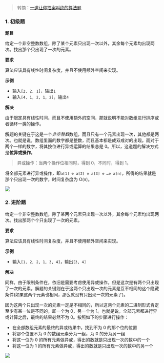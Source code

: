 > 转摘：[一道让你拍案叫绝的算法题](http://www.cnblogs.com/fivestudy/p/10275446.html)

### 1. 初级题

**题目**

给定一个非空整数数组，除了某个元素只出现一次以外，其余每个元素均出现两次。找出那个只出现了一次的元素。

**要求**

算法应该具有线性时间复杂度，并且不使用额外空间来实现。

**示例**

* 输入`[2, 2, 1]`，输出`1`
* 输入`[4, 1, 2, 1, 2]`，输出`4`

**解决**

由于限定具有线性时间，而且不使用额外的空间，那就说明不能对数组进行排序或者循环一类的操作。

解题的关键在于这是一个*非空整数*数组，而且只有一个元素出现一次，其他都是两次。也就是说，数组里面的数字都是整数，而且基本都是成双成对的出现。而对于两个一样的数字，将其按位进行异或运算的结果总是 0。所以，这道题的解决方式是**位异或操作**。

> 异或操作：当两个操作位相同时，得到 0，不同时，得到 1。

将全部元素进行异或操作，即`a[1] ⊕ a[2] ⊕ a[3] ⊕ …⊕ a[n]`，所得的结果就是那个只出现一次的数字，时间复杂度为 O(n)。

<img src="http://cnd.qiniu.lin07ux.cn/markdown/6rAnaqI.gif"/>

### 2. 进阶题

给定一个非空整数数组，除了某两个元素只出现一次以外，其余每个元素均出现两次。找出那两个个只出现了一次的元素。

**要求**

算法应该具有线性时间复杂度，并且不使用额外空间来实现。

**示例**

* 输入`[1, 2, 2, 1, 3, 4]`，输出`[3, 4]`

**解决**

同样，由于限制条件在，依旧是需要考虑使用异或操作。但是这次是有两个只出现了一次的元素。解题的关键则在于这两个只出现一次的元素是互不相同的这个隐藏条件(如果这两个元素也相同，那么就没有只出现一次的元素了)。

因为这两个只出现一次的元素一定是不相同的，所以这两个元素的二进制形式肯定至少有某一位是不同的，即一个为 0，另一个为 1。也就是说，全部元素都进行异或计算之后，最终的结果必然不为 0。按照如下的步骤进行操作：

* 在全部数组元素的最终的异或结果中，找到不为 0 的那个位的位置
* 将那个位置不为 0 的数组元素分为一组，为 0 的分为另一组
* 将这一位为 0 的所有元素做异或，得出的数就是只出现一次的数中的一个
* 将这一位为 1 的所有元素做异或，得出的数就是只出现一次的数中的另一个

<img src="http://cnd.qiniu.lin07ux.cn/markdown/7ZzUZz7.gif"/>



